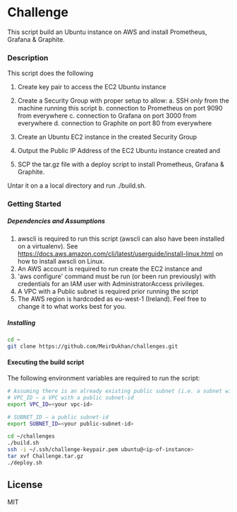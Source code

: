 # Challenge

This script build an Ubuntu instance on AWS and install Prometheus, Grafana & Graphite. 

### Description 
This script does the following 
1. Create key pair to access the EC2 Ubuntu instance 
2. Create a Security Group with proper setup to allow:
a. SSH _only_ from the machine running this script
b. connection to Prometheus on port 9090 from everywhere
c. connection to Grafana on port 3000 from everywhere
d. connection to Graphite on port 80 from everywhere


3. Create an Ubuntu EC2 instance in the created Security Group
4. Output the Public IP Address of the EC2 Ubuntu instance created and 
5. SCP the tar.gz file with a deploy script to install Prometheus, Grafana & Graphite. 

Untar it on a a local directory and run ./build.sh. 

### Getting Started 
##### Dependencies and Assumptions
1. awscli is required to run this script (awscli can also have been installed on a virtualenv). 
See https://docs.aws.amazon.com/cli/latest/userguide/install-linux.html on how to install awscli on Linux. 
2. An AWS account is required to run create the EC2 instance and 
3. 'aws configure' command must be run (or been run previously) with credentials for an IAM user with AdministratorAccess privileges. 
4. A VPC with a Public subnet is required prior running the script
5. The AWS region is hardcoded as eu-west-1 (Ireland). Feel free to change it to what works best for you. 

##### Installing 
```sh
cd ~
git clone https://github.com/MeirDukhan/challenges.git
```

#### Executing the build script

The following environment variables are required to run the script: 
```sh 
# Assuming there is an already existing public subnet (i.e. a subnet with access to Internet)
# VPC_ID – a VPC with a public subnet-id 
export VPC_ID=<your vpc-id>

# SUBNET_ID – a public subnet-id
export SUBNET_ID=<your public-subnet-id>

cd ~/challenges
./build.sh 
ssh -i ~/.ssh/challenge-keypair.pem ubuntu@<ip-of-instance> 
tar xvf Challenge.tar.gz
./deploy.sh 

```

License
----

MIT


